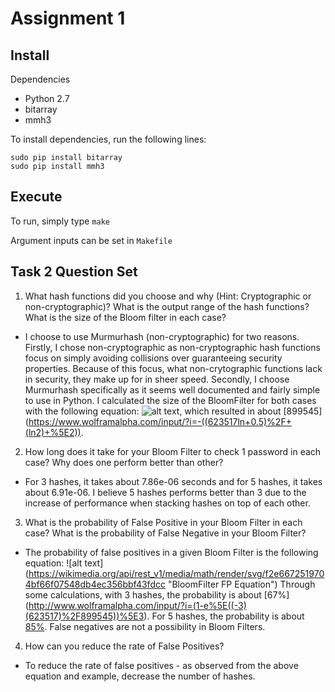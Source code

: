 # Assignment 1

## Install

Dependencies
 - Python 2.7
  - bitarray
  - mmh3
  
To install dependencies, run the following lines:
```
sudo pip install bitarray
sudo pip install mmh3
```

## Execute

To run, simply type `make`

Argument inputs can be set in `Makefile`

## Task 2 Question Set

1. What hash functions did you choose and why (Hint: Cryptographic or non-cryptographic)? What is the output range of the hash functions? What is the size of the Bloom filter in each case?
  - I choose to use Murmurhash (non-cryptographic) for two reasons. Firstly, I chose non-cryptographic as non-cryptographic hash functions focus on simply avoiding collisions over guaranteeing security properties. Because of this focus, what non-crytographic functions lack in security, they make up for in sheer speed. Secondly, I choose Murmurhash specifically as it seems well documented and fairly simple to use in Python. I calculated the size of the BloomFilter for both cases with the following equation: ![alt text](https://wikimedia.org/api/rest_v1/media/math/render/svg/25b30f6928fac097a6e25aa7b7870a7722b7aea0 "BloomFilter Size Equation"), which resulted in about [899545] (https://www.wolframalpha.com/input/?i=-((623517ln+0.5)%2F+(ln2)+%5E2)).

2. How long does it take for your Bloom Filter to check 1 password in each case? Why does one perform better than other?
  - For 3 hashes, it takes about 7.86e-06 seconds and for 5 hashes, it takes about 6.91e-06. I believe 5 hashes performs better than 3 due to the increase of performance when stacking hashes on top of each other.

3. What is the probability of False Positive in your Bloom Filter in each case? What is the probability of False Negative in your Bloom Filter?
  - The probability of false positives in a given Bloom Filter is the following equation: ![alt text] (https://wikimedia.org/api/rest_v1/media/math/render/svg/f2e6672519704bf66f07548db4ec356bbf43fdcc "BloomFilter FP Equation") Through some calculations, with 3 hashes, the probability is about [67%] (http://www.wolframalpha.com/input/?i=(1-e%5E((-3)(623517)%2F899545))%5E3). For 5 hashes, the probability is about [85%](http://www.wolframalpha.com/input/?i=(1-e%5E((-5)(623517)%2F899545))%5E5). False negatives are not a possibility in Bloom Filters.

4. How can you reduce the rate of False Positives?
 - To reduce the rate of false positives - as observed from the above equation and example, decrease the number of hashes.
